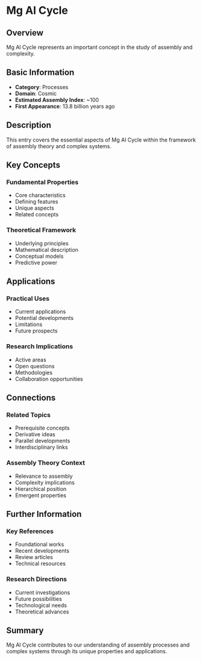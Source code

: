 # Mg Al Cycle

## Overview

Mg Al Cycle represents an important concept in the study of assembly and complexity.

## Basic Information

- **Category**: Processes
- **Domain**: Cosmic
- **Estimated Assembly Index**: ~100
- **First Appearance**: 13.8 billion years ago

## Description

This entry covers the essential aspects of Mg Al Cycle within the framework of assembly theory and complex systems.

## Key Concepts

### Fundamental Properties
- Core characteristics
- Defining features
- Unique aspects
- Related concepts

### Theoretical Framework
- Underlying principles
- Mathematical description
- Conceptual models
- Predictive power

## Applications

### Practical Uses
- Current applications
- Potential developments
- Limitations
- Future prospects

### Research Implications
- Active areas
- Open questions
- Methodologies
- Collaboration opportunities

## Connections

### Related Topics
- Prerequisite concepts
- Derivative ideas
- Parallel developments
- Interdisciplinary links

### Assembly Theory Context
- Relevance to assembly
- Complexity implications
- Hierarchical position
- Emergent properties

## Further Information

### Key References
- Foundational works
- Recent developments
- Review articles
- Technical resources

### Research Directions
- Current investigations
- Future possibilities
- Technological needs
- Theoretical advances

## Summary

Mg Al Cycle contributes to our understanding of assembly processes and complex systems through its unique properties and applications.
